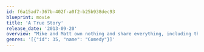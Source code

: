 ```yaml
---
id: f6a15ad7-367b-402f-a0f2-b25b938dec93
blueprint: movie
title: 'A True Story'
release_date: '2013-09-20'
overview: "Mike and Matt own nothing and share everything, including their life's work, a screenplay, which seems to be their only escape from the harsh reality that is the Hollywood machine."
genres: '[{"id": 35, "name": "Comedy"}]'
---
```

